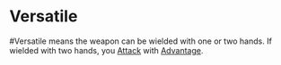 # Versatile

\#Versatile means the weapon can be wielded with one or two hands.
If wielded with two hands, you [Attack](../../../../../Game%20Procedures/Attack.md) with [Advantage](../../../../../Game%20Procedures/Dice%20Rolls/Advantage.md).
